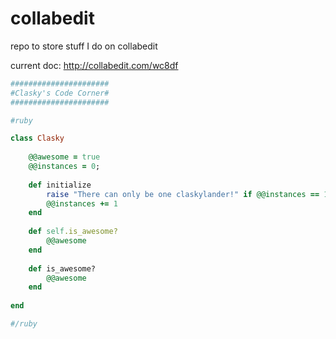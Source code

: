 collabedit
==========

repo to store stuff I do on collabedit

current doc: http://collabedit.com/wc8df


```ruby
######################
#Clasky's Code Corner#
######################

#ruby 

class Clasky
    
    @@awesome = true
    @@instances = 0;
    
    def initialize
        raise "There can only be one claskylander!" if @@instances == 1
        @@instances += 1
    end
    
    def self.is_awesome?
        @@awesome
    end
    
    def is_awesome?
        @@awesome
    end
    
end

#/ruby
```
